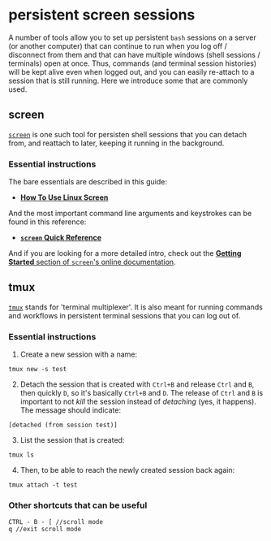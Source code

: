 # persistent screen sessions

A number of tools allow you to set up persistent `bash` sessions on a server (or another computer) that can continue to run when you log off / disconnect from them and that can have multiple windows (shell sessions / terminals) open at once.
Thus, commands (and terminal session histories) will be kept alive even when logged out, and you can easily re-attach to a session that is still running. 
Here we introduce some that are commonly used.


## screen

[`screen`](https://www.gnu.org/software/screen/manual/screen.html) is one such tool for persisten shell sessions that you can detach from, and reattach to later, keeping it running in the background.

### Essential instructions

The bare essentials are described in this guide:
* [**How To Use Linux Screen**](https://linuxize.com/post/how-to-use-linux-screen/)

And the most important command line arguments and keystrokes can be found in this reference:
* [**`screen` Quick Reference**](https://aperiodic.net/screen/quick_reference)
 
And if you are looking for a more detailed intro, check out the [**Getting Started** section of `screen`'s online documentation](https://www.gnu.org/software/screen/manual/screen.html#Getting-Started).

## tmux

[`tmux`](https://github.com/tmux/tmux/wiki) stands for 'terminal multiplexer'.
It is also meant for running commands and workflows in persistent terminal sessions that you can log out of.

### Essential instructions

1. Create a new session with a name:

```
tmux new -s test
```
2. Detach the session that is created with `Ctrl+B` and release `Ctrl` and `B`, then quickly `D`, so it's basically `Ctrl+B` and `D`. The release of `Ctrl` and `B` is important to not _kill_ the session instead of _detaching_ (yes, it happens). The message should indicate: 

```
[detached (from session test)]
```
3. List the session that is created:

```
tmux ls
```
4. Then, to be able to reach the newly created session back again:

```
tmux attach -t test
```
### Other shortcuts that can be useful

```
CTRL - B - [ //scroll mode
q //exit scroll mode
```